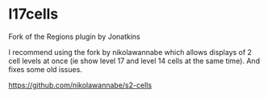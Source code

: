 # l17cells
Fork of the Regions plugin by Jonatkins

I recommend using the fork by nikolawannabe which allows displays of 2 cell levels at once (ie show level 17 and level 14 cells at the same time). And fixes some old issues.

https://github.com/nikolawannabe/s2-cells
